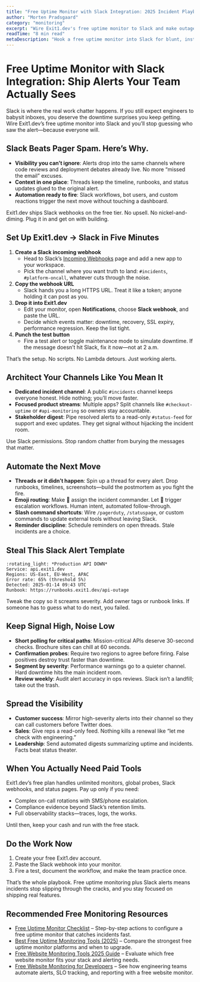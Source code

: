 ```yaml
---
title: "Free Uptime Monitor with Slack Integration: 2025 Incident Playbook"
author: "Morten Pradsgaard"
category: "monitoring"
excerpt: "Wire Exit1.dev's free uptime monitor to Slack and make outages impossible to ignore."
readTime: "8 min read"
metaDescription: "Hook a free uptime monitor into Slack for blunt, instant alerts, disciplined channels, and no-nonsense incident response."
---
```


# Free Uptime Monitor with Slack Integration: Ship Alerts Your Team Actually Sees

Slack is where the real work chatter happens. If you still expect engineers to babysit inboxes, you deserve the downtime surprises you keep getting. Wire Exit1.dev’s free uptime monitor into Slack and you’ll stop guessing who saw the alert—because everyone will.

## Slack Beats Pager Spam. Here’s Why.

- **Visibility you can’t ignore**: Alerts drop into the same channels where code reviews and deployment debates already live. No more “missed the email” excuses.
- **Context in one place**: Threads keep the timeline, runbooks, and status updates glued to the original alert.
- **Automation ready to fire**: Slack workflows, bot users, and custom reactions trigger the next move without touching a dashboard.

Exit1.dev ships Slack webhooks on the free tier. No upsell. No nickel-and-diming. Plug it in and get on with building.

## Set Up Exit1.dev → Slack in Five Minutes

1. **Create a Slack incoming webhook**
   - Head to Slack’s [Incoming Webhooks](https://api.slack.com/messaging/webhooks) page and add a new app to your workspace.
   - Pick the channel where you want truth to land: `#incidents`, `#platform-oncall`, whatever cuts through the noise.
2. **Copy the webhook URL**
   - Slack hands you a long HTTPS URL. Treat it like a token; anyone holding it can post as you.
3. **Drop it into Exit1.dev**
   - Edit your monitor, open **Notifications**, choose **Slack webhook**, and paste the URL.
   - Decide which events matter: downtime, recovery, SSL expiry, performance regression. Keep the list tight.
4. **Punch the test button**
   - Fire a test alert or toggle maintenance mode to simulate downtime. If the message doesn’t hit Slack, fix it now—not at 2 a.m.

That’s the setup. No scripts. No Lambda detours. Just working alerts.

## Architect Your Channels Like You Mean It

- **Dedicated incident channel**: A public `#incidents` channel keeps everyone honest. Hide nothing; you’ll move faster.
- **Focused product streams**: Multiple apps? Split channels like `#checkout-uptime` or `#api-monitoring` so owners stay accountable.
- **Stakeholder digest**: Pipe resolved alerts to a read-only `#status-feed` for support and exec updates. They get signal without hijacking the incident room.

Use Slack permissions. Stop random chatter from burying the messages that matter.

## Automate the Next Move

- **Threads or it didn’t happen**: Spin up a thread for every alert. Drop runbooks, timelines, screenshots—build the postmortem as you fight the fire.
- **Emoji routing**: Make :eyes: assign the incident commander. Let :rotating_light: trigger escalation workflows. Human intent, automated follow-through.
- **Slash command shortcuts**: Wire `/pagerduty`, `/statuspage`, or custom commands to update external tools without leaving Slack.
- **Reminder discipline**: Schedule reminders on open threads. Stale incidents are a choice.

## Steal This Slack Alert Template

```
:rotating_light: *Production API DOWN*
Service: api.exit1.dev
Regions: US-East, EU-West, APAC
Error rate: 65% (threshold 5%)
Detected: 2025-01-14 09:43 UTC
Runbook: https://runbooks.exit1.dev/api-outage
```

Tweak the copy so it screams severity. Add owner tags or runbook links. If someone has to guess what to do next, you failed.

## Keep Signal High, Noise Low

- **Short polling for critical paths**: Mission-critical APIs deserve 30-second checks. Brochure sites can chill at 60 seconds.
- **Confirmation probes**: Require two regions to agree before firing. False positives destroy trust faster than downtime.
- **Segment by severity**: Performance warnings go to a quieter channel. Hard downtime hits the main incident room.
- **Review weekly**: Audit alert accuracy in ops reviews. Slack isn’t a landfill; take out the trash.

## Spread the Visibility

- **Customer success**: Mirror high-severity alerts into their channel so they can call customers before Twitter does.
- **Sales**: Give reps a read-only feed. Nothing kills a renewal like “let me check with engineering.”
- **Leadership**: Send automated digests summarizing uptime and incidents. Facts beat status theater.

## When You Actually Need Paid Tools

Exit1.dev’s free plan handles unlimited monitors, global probes, Slack webhooks, and status pages. Pay up only if you need:

- Complex on-call rotations with SMS/phone escalation.
- Compliance evidence beyond Slack’s retention limits.
- Full observability stacks—traces, logs, the works.

Until then, keep your cash and run with the free stack.

## Do the Work Now

1. Create your free Exit1.dev account.
2. Paste the Slack webhook into your monitor.
3. Fire a test, document the workflow, and make the team practice once.

That’s the whole playbook. Free uptime monitoring plus Slack alerts means incidents stop slipping through the cracks, and you stay focused on shipping real features.


## Recommended Free Monitoring Resources

- [Free Uptime Monitor Checklist](/blog/free-uptime-monitor-checklist) – Step-by-step actions to configure a free uptime monitor that catches incidents fast.
- [Best Free Uptime Monitoring Tools (2025)](/blog/best-free-uptime-monitoring-tools) – Compare the strongest free uptime monitor platforms and when to upgrade.
- [Free Website Monitoring Tools 2025 Guide](/blog/free-website-monitoring-tools-2025) – Evaluate which free website monitor fits your stack and alerting needs.
- [Free Website Monitoring for Developers](/blog/free-website-monitoring-for-developers) – See how engineering teams automate alerts, SLO tracking, and reporting with a free website monitor.

